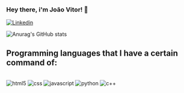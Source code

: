### Hey there, i'm João Vitor! 👋

[![Linkedin]( https://img.shields.io/badge/LinkedIn-0077B5?style=for-the-badge&logo=linkedin&logoColor=white)](https://www.linkedin.com/in/joão-vitor-nogueira-a3379b279/)


![Anurag's GitHub stats](https://github-readme-stats.vercel.app/api?username=joaonogueira1107&show_icons=true&theme=transparent)

## Programming languages ​​that I have a certain command of:

<div style="display: inline_block"><br/>
  <img align: "center" alt ="html5" src ="https://img.shields.io/badge/HTML5-E34F26?style=for-the-badge&logo=html5&logoColor=white" />
  <img align: "center" alt ="css" src ="https://img.shields.io/badge/CSS-239120?&style=for-the-badge&logo=css3&logoColor=white" />
  <img align: "center" alt ="javascript" src ="https://img.shields.io/badge/JavaScript-323330?style=for-the-badge&logo=javascript&logoColor=F7DF1E" />
  <img align: "center" alt ="python" src ="https://img.shields.io/badge/Python-14354C?style=for-the-badge&logo=python&logoColor=white" />
  <img align: "center" alt ="c++" src ="https://img.shields.io/badge/C%2B%2B-00599C?style=for-the-badge&logo=c%2B%2B&logoColor=white" />
</div>
